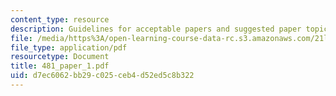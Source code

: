 ```yaml
---
content_type: resource
description: Guidelines for acceptable papers and suggested paper topics.
file: /media/https%3A/open-learning-course-data-rc.s3.amazonaws.com/21l-481-victorian-literature-and-culture-spring-2003/d7ec6062bb29c025ceb4d52ed5c8b322_481_paper_1.pdf
file_type: application/pdf
resourcetype: Document
title: 481_paper_1.pdf
uid: d7ec6062-bb29-c025-ceb4-d52ed5c8b322
---
```

